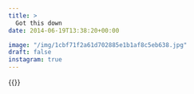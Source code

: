 ```yaml
---
title: >
  Got this down
date: 2014-06-19T13:38:20+00:00

image: "/img/1cbf71f2a61d702885e1b1af8c5eb638.jpg"
draft: false
instagram: true
---
```


{{<photo src="/img/1cbf71f2a61d702885e1b1af8c5eb638.jpg">}}
